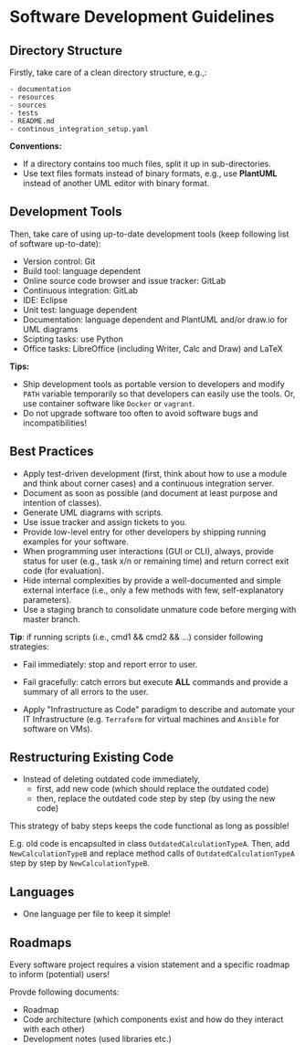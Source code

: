 # Software Development Guidelines

## Directory Structure

Firstly, take care of a clean directory structure, e.g.,:

```
- documentation
- resources
- sources
- tests
- README.md
- continous_integration_setup.yaml

```

**Conventions:**
- If a directory contains too much files, split it up in sub-directories.
- Use text files formats instead of binary formats, e.g., use **PlantUML** instead of another UML editor with binary format.


## Development Tools

Then, take care of using up-to-date development tools (keep following list of software up-to-date):

- Version control: Git
- Build tool: language dependent
- Online source code browser and issue tracker: GitLab
- Continuous integration: GitLab
- IDE: Eclipse
- Unit test: language dependent
- Documentation: language dependent and PlantUML and/or draw.io for UML diagrams
- Scipting tasks: use Python
- Office tasks: LibreOffice (including Writer, Calc and Draw) and LaTeX

**Tips:**

- Ship development tools as portable version to developers and modify `PATH` variable temporarily so that developers can easily use the tools. Or, use container software like `Docker` or `vagrant`.
- Do not upgrade software too often to avoid software bugs and incompatibilities!

## Best Practices

- Apply test-driven development (first, think about how to use a module and think about corner cases) and a continuous integration server.
- Document as soon as possible (and document at least purpose and intention of classes).
- Generate UML diagrams with scripts.
- Use issue tracker and assign tickets to you.
- Provide low-level entry for other developers by shipping running examples for your software.
- When programming user interactions (GUI or CLI), always, provide status for user (e.g., task x/n or remaining time) and return correct exit code (for evaluation).
- Hide internal complexities by provide a well-documented and simple external interface (i.e., only a few methods with few, self-explanatory parameters).
- Use a staging branch to consolidate unmature code before merging with master branch.

**Tip**: if running scripts (i.e., cmd1 && cmd2 && ...) consider following strategies:

- Fail immediately: stop and report error to user.
- Fail gracefully: catch errors but execute **ALL** commands and provide a summary of all errors to the user.

- Apply "Infrastructure as Code" paradigm to describe and automate your IT Infrastructure (e.g. `Terraform` for virtual machines and `Ansible` for software on VMs).

## Restructuring Existing Code

- Instead of deleting outdated code immediately,
  * first, add new code (which should replace the outdated code)
  * then, replace the outdated code step by step (by using the new code)

This strategy of baby steps keeps the code functional as long as possible!

E.g. old code is encapsulted in class `OutdatedCalculationTypeA`. Then, add `NewCalculationTypeB` and replace method calls of `OutdatedCalculationTypeA` step by step by `NewCalculationTypeB`.

## Languages

- One language per file to keep it simple!

## Roadmaps

Every software project requires a vision statement and a specific roadmap to inform (potential) users!

Provde following documents:

- Roadmap
- Code architecture (which components exist and how do they interact with each other)
- Development notes (used libraries etc.)
